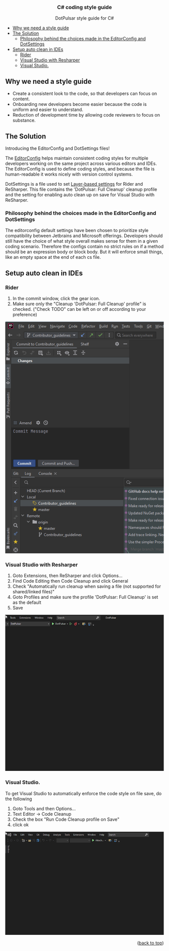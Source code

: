 <a name="readme-top"></a>

<br />
<div align="center">
<h3 align="center">C# coding style guide</h3>
  <p align="center">
    DotPulsar style guide for C#
  </p>
</div>

<!-- TABLE OF CONTENTS -->

<!-- TOC start -->
- [Why we need a style guide](#why-we-need-a-style-guide)
- [The Solution](#the-solution)
    * [Philosophy behind the choices made in the EditorConfig and DotSettings](#philosophy)
- [Setup auto clean in IDEs](#setup-auto-clean-in-ides)
    * [Rider](#rider)
    * [Visual Studio with Resharper](#visual-studio-with-resharper)
    * [Visual Studio.](#visual-studio)
<!-- TOC end -->

<!-- TOC --><a name="why-we-need-a-style-guide"></a>
## Why we need a style guide

<a name="why-we-need-a-style-guide"></a>

* Create a consistent look to the code, so that developers can focus on content.
* Onboarding new developers become easier because the code is uniform and easier to understand.
* Reduction of development time by allowing code reviewers to focus on substance.

<!-- TOC --><a name="the-solution"></a>
## The Solution

Introducing the EditorConfig and DotSettings files!

The [EditorConfig] helps maintain consistent coding styles for multiple developers working on the same project across various editors and IDEs.
The EditorConfig is used to define coding styles, and because the file is human-readable it works nicely with version control systems.

DotSettings is a file used to set [Layer-based settings] for Rider and ReSharper.
This file contains the 'DotPulsar: Full Cleanup' cleanup profile and the setting for enabling auto clean up on save for Visual Studio with ReSharper.

<!-- TOC --><a name="philosophy"></a>
### Philosophy behind the choices made in the EditorConfig and DotSettings

The editorconfig default settings have been chosen to prioritize style compatibility between Jetbrains and Microsoft offerings.
Developers should still have the choice of what style overall makes sense for them in a given coding scenario.
Therefore the configs contain no strict rules on if a method should be an expression body or block body.
But it will enforce small things, like an empty space at the end of each cs file.

## Setup auto clean in IDEs

<!-- TOC --><a name="rider"></a>
### Rider

1. In the commit window, click the gear icon.
2. Make sure only the "Cleanup 'DotPulsar: Full Cleanup' profile" is checked. ("Check TODO" can be left on or off according to your preference)

![riderAutoCleanOnCommit](/docs/assets/riderAutoCleanOnCommit.gif)

<!-- TOC --><a name="visual-studio-with-resharper"></a>
### Visual Studio with Resharper

1. Goto Extensions, then ReSharper and click Options...
2. Find Code Editing then Code Cleanup and click General
3. Check "Automatically run cleanup when saving a file (not supported for shared/linked files)"
4. Goto Profiles and make sure the profile 'DotPulsar: Full Cleanup' is set as the default
5. Save

![vs2022WithReSharper](/docs/assets/vs2022WithReSharper.gif)

<!-- TOC --><a name="visual-studio"></a>
### Visual Studio.

To get Visual Studio to automatically enforce the code style on file save, do the following

1. Goto Tools and then Options...
2. Text Editor -> Code Cleanup
3. Check the box "Run Code Cleanup profile on Save"
4. click ok

![vs2022CleanOnSave](/docs/assets/vs2022CleanOnSave.gif)

<p align="right">(<a href="#readme-top">back to top</a>)</p>

<!-- MARKDOWN LINKS & IMAGES -->

<!-- https://www.markdownguide.org/basic-syntax/#reference-style-links -->

[EditorConfig]: https://editorconfig.org/
[Layer-based settings]: https://www.jetbrains.com/help/rider/Sharing_Configuration_Options.html
